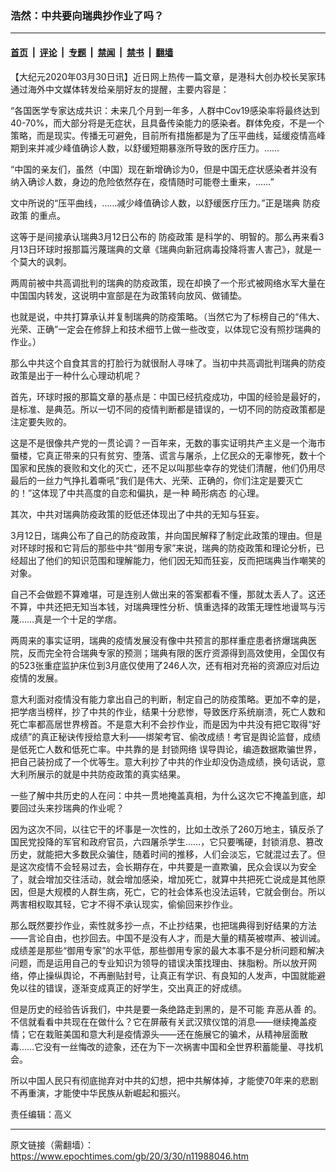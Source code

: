 ### 浩然：中共要向瑞典抄作业了吗？

---

#### [首页](../../../..?n11988046) &nbsp;|&nbsp; [评论](../../../../../epoch-comment?n11988046) &nbsp;|&nbsp; [专题](../../../../../epoch-special?n11988046) &nbsp;|&nbsp; [禁闻](../../../../../epoch-news?n11988046) &nbsp;|&nbsp; [禁书](../../../../../books?n11988046) &nbsp;|&nbsp; [翻墙](https://github.com/gfw-breaker/nogfw/blob/master/README.md?n11988046)


<div class="post_content" id="artbody" itemprop="articleBody">
 <!-- article content begin -->
 <p>
  【大纪元2020年03月30日讯】近日网上热传一篇文章，是港科大创办校长吴家玮通过海外中文媒体转发给亲朋好友的提醒，主要内容是：
 </p>
 <p>
  “各国医学专家达成共识：未来几个月到一年多，人群中Cov19感染率将最终达到40-70%，而大部分将是无症状，且具备传染能力的感染者。群体免疫，不是一个策略，而是现实。传播无可避免，目前所有措施都是为了压平曲线，延缓疫情高峰期到来并减少峰值确诊人数，以舒缓短期暴涨所导致的医疗压力。……
 </p>
 <p>
  “中国的亲友们，虽然（中国）现在新增确诊为0，但是中国无症状感染者并没有纳入确诊人数，身边的危险依然存在，疫情随时可能卷土重来，……”
 </p>
 <p>
  文中所说的“压平曲线，……减少峰值确诊人数，以舒缓医疗压力。”正是瑞典
  <ok href="https://www.epochtimes.com/gb/tag/%E9%98%B2%E7%96%AB%E6%94%BF%E7%AD%96.html">
   防疫政策
  </ok>
  的重点。
 </p>
 <p>
  这等于是间接承认瑞典3月12日公布的
  <ok href="https://www.epochtimes.com/gb/tag/%E9%98%B2%E7%96%AB%E6%94%BF%E7%AD%96.html">
   防疫政策
  </ok>
  是科学的、明智的。那么再来看3月13日环球时报那篇污蔑瑞典的文章《瑞典向新冠病毒投降将害人害己》，就是一个莫大的讽刺。
 </p>
 <p>
  两周前被中共高调批判的瑞典的防疫政策，现在却换了一个形式被网络水军大量在中国国内转发，这说明中宣部是在为政策转向放风、做铺垫。
 </p>
 <p>
  也就是说，中共打算承认并复制瑞典的防疫策略。（当然它为了标榜自己的“伟大、光荣、正确”一定会在修辞上和技术细节上做一些改变，以体现它没有照抄瑞典的作业。）
 </p>
 <p>
  那么中共这个自食其言的打脸行为就很耐人寻味了。当初中共高调批判瑞典的防疫政策是出于一种什么心理动机呢？
 </p>
 <p>
  首先，环球时报的那篇文章的基点是：中国已经抗疫成功，中国的经验是最好的，是标准、是典范。所以一切不同的疫情判断都是错误的，一切不同的防疫政策都是注定要失败的。
 </p>
 <p>
  这是不是很像共产党的一贯论调？一百年来，无数的事实证明共产主义是一个海市蜃楼，它真正带来的只有贫穷、堕落、谎言与屠杀，上亿民众的无辜惨死，数十个国家和民族的衰败和文化的灭亡，还不足以叫那些幸存的党徒们清醒，他们仍用尽最后的一丝力气挣扎着嘶吼“我们是伟大、光荣、正确的，你们注定是要灭亡的！”这体现了中共高度的自恋和偏执，是一种
  <ok href="https://www.epochtimes.com/gb/tag/%E7%95%B8%E5%BD%A2%E7%97%85%E6%80%81.html">
   畸形病态
  </ok>
  的心理。
 </p>
 <p>
  其次，中共对瑞典防疫政策的贬低还体现出了中共的无知与狂妄。
 </p>
 <p>
  3月12日，瑞典公布了自己的防疫政策，并向国民解释了制定此政策的理由。但是对环球时报和它背后的那些中共“御用专家”来说，瑞典的防疫政策和理论分析，已经超出了他们的知识范围和理解能力，他们因无知而狂妄，反而把瑞典当作嘲笑的对象。
 </p>
 <p>
  自己不会做题不算难堪，可是连别人做出来的答案都看不懂，那就太丢人了。这还不算，中共还把无知当本钱，对瑞典理性分析、慎重选择的政策无理性地谩骂与污蔑……真是一个十足的学痞。
 </p>
 <p>
  两周来的事实证明，瑞典的疫情发展没有像中共预言的那样重症患者挤爆瑞典医院，反而完全符合瑞典专家的预测；瑞典有限的医疗资源得到高效使用，全国仅有的523张重症监护床位到3月底仅使用了246人次，还有相对充裕的资源应对后边疫情的发展。
 </p>
 <p>
  意大利面对疫情没有能力拿出自己的判断，制定自己的防疫策略。更加不幸的是，把学痞当榜样，抄了中共的作业，结果十分悲惨，导致医疗系统崩溃，死亡人数和死亡率都高居世界榜首。不是意大利不会抄作业，而是因为中共没有把它取得“好成绩”的真正秘诀传授给意大利——绑架考官、偷改成绩！考官是舆论监督，成绩是低死亡人数和低死亡率。中共靠的是
  <ok href="https://www.epochtimes.com/gb/tag/%E5%B0%81%E9%94%81%E7%BD%91%E7%BB%9C.html">
   封锁网络
  </ok>
  误导舆论，编造数据欺骗世界，把自己装扮成了一个优等生。意大利抄了中共的作业却没伪造成绩，换句话说，意大利所展示的就是中共防疫政策的真实结果。
 </p>
 <p>
  一些了解中共历史的人在问：中共一贯地掩盖真相，为什么这次它不掩盖到底，却要回过头来抄瑞典的作业呢？
 </p>
 <p>
  因为这次不同，以往它干的坏事是一次性的，比如土改杀了260万地主，镇反杀了国民党投降的军官和政府官员，六四屠杀学生……，它只要嘴硬，封锁消息、篡改历史，就能把大多数民众骗住，随着时间的推移，人们会淡忘，它就混过去了。但是这次疫情不会轻易过去，会长期存在，中共要是一直欺骗，民众会误以为安全了，就会增加交往活动，就会增加感染，增加死亡，就算中共把死亡说成是其他原因，但是大规模的人群生病，死亡，它的社会体系也没法运转，它就会倒台。所以两害相权取其轻，它才不得不承认现实，偷偷回来抄作业。
 </p>
 <p>
  那么既然要抄作业，索性就多抄一点，不止抄结果，也把瑞典得到好结果的方法——言论自由，也抄回去。中国不是没有人才，而是大量的精英被噤声、被训诫。成绩差是那些“御用专家”的水平低，那些御用专家的最大本事不是分析问题和解决问题，而是运用自己的专业知识为领导的错误决策找理由、抹脂粉。所以放开网络，停止操纵舆论，不再删贴封号，让真正有学识、有良知的人发声，中国就能避免以往的错误，逐渐变成真正的好学生，交出真正的好成绩。
 </p>
 <p>
  但是历史的经验告诉我们，中共是要一条绝路走到黑的，是不可能
  <ok href="https://www.epochtimes.com/gb/tag/%E5%BC%83%E6%81%B6%E4%BB%8E%E5%96%84.html">
   弃恶从善
  </ok>
  的。不信就看看中共现在在做什么？它在屏蔽有关武汉殡仪馆的消息——继续掩盖疫情；它在栽赃美国和意大利是疫情源头——还在施展它的骗术，从精神层面散毒……它没有一丝悔改的迹象，还在为下一次祸害中国和全世界积蓄能量、寻找机会。
 </p>
 <p>
  所以中国人民只有彻底抛弃对中共的幻想，把中共解体掉，才能使70年来的悲剧不再重演，才能使中华民族从新崛起和振兴。
 </p>
 <p>
  责任编辑：高义
 </p>
 <!-- article content end -->
 <div id="below_article_ad">
 </div>
</div>


---

原文链接（需翻墙）：https://www.epochtimes.com/gb/20/3/30/n11988046.htm